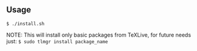 ## Usage
```$ ./install.sh```

NOTE: This will install only basic packages from TeXLive, for future needs just:
```$ sudo tlmgr install package_name```
